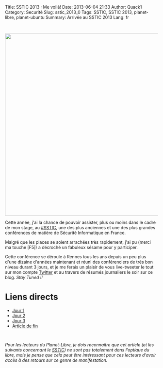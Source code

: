 Title: SSTIC 2013 : Me voilà!
Date: 2013-06-04 21:33
Author: Quack1
Category: Securité
Slug: sstic_2013_0
Tags: SSTIC, SSTIC 2013, planet-libre, planet-ubuntu
Summary: Arrivée au SSTIC 2013
Lang: fr

&nbsp;
<div align=center><img src="static/upload/sstic_0.png" align=center width="600"/></div>

Cette année, j'ai la chance de pouvoir assister, plus ou moins dans le cadre de mon stage, au [#SSTIC](https://www.sstic.org), une des plus anciennes et une des plus grandes conférences de matière de Sécurité Informatique en France.

Malgré que les places se soient arrachées très rapidement, j'ai pu (merci ma touche [F5]) a décroché un fabuleux sésame pour y participer.

Cette conférence se déroule à Rennes tous les ans depuis un peu plus d'une dizaine d'années maintenant et réuni des conférenciers de très bon niveau durant 3 jours, et je me ferais un plaisir de vous live-tweeter le tout sur mon compte [Twitter](https://twitter.com/_Quack1) et au travers de résumés journaliers le soir sur ce blog. _Stay Tuned !!_

# Liens directs

- [Jour 1](/sstic_2013_1.html)
- [Jour 2](/sstic_2013_2.html)
- [Jour 3](/sstic_2013_3.html)
- [Article de fin](/sstic_2013_fin.html)

&nbsp;

_Pour les lecteurs du Planet-Libre, je dois reconnaitre que cet article (et les suivants concernant le [SSTIC](/category/SSTIC.html)) ne sont pas totalement dans l'optique du libre, mais je pense que cela peut être intéressant pour ces lecteurs d'avoir accès à des retours sur ce genre de manifestation._